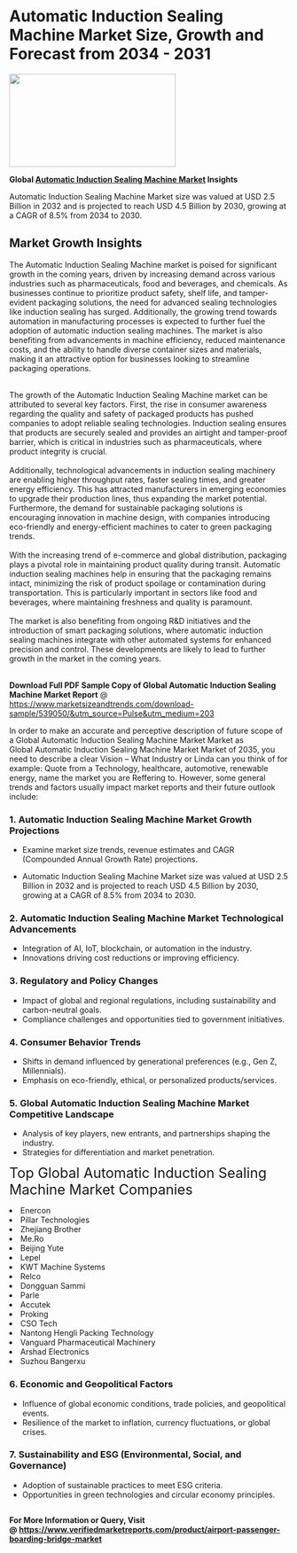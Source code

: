 <H1>Automatic Induction Sealing Machine Market Size, Growth and Forecast from 2034 - 2031</H1><img class="aligncenter size-medium wp-image-584254" src="https://thirdeyenews.in/wp-content/uploads/2034/09/Global-Market-Research-300x168.jpeg" alt="" width="300" height="168" /><p><strong>Global&nbsp;<a href="https://www.marketsizeandtrends.com/download-sample/539050/&amp;utm_source=Pulse&amp;utm_medium=203">Automatic Induction Sealing Machine Market</a> Insights</strong></p><p>Automatic Induction Sealing Machine Market size was valued at USD 2.5 Billion in 2032 and is projected to reach USD 4.5 Billion by 2030, growing at a CAGR of 8.5% from 2034 to 2030.</p><p><h2>Market Growth Insights</h2> <p>The Automatic Induction Sealing Machine market is poised for significant growth in the coming years, driven by increasing demand across various industries such as pharmaceuticals, food and beverages, and chemicals. As businesses continue to prioritize product safety, shelf life, and tamper-evident packaging solutions, the need for advanced sealing technologies like induction sealing has surged. Additionally, the growing trend towards automation in manufacturing processes is expected to further fuel the adoption of automatic induction sealing machines. The market is also benefiting from advancements in machine efficiency, reduced maintenance costs, and the ability to handle diverse container sizes and materials, making it an attractive option for businesses looking to streamline packaging operations. <br><br></p> <p>The growth of the Automatic Induction Sealing Machine market can be attributed to several key factors. First, the rise in consumer awareness regarding the quality and safety of packaged products has pushed companies to adopt reliable sealing technologies. Induction sealing ensures that products are securely sealed and provides an airtight and tamper-proof barrier, which is critical in industries such as pharmaceuticals, where product integrity is crucial. <br><br>Additionally, technological advancements in induction sealing machinery are enabling higher throughput rates, faster sealing times, and greater energy efficiency. This has attracted manufacturers in emerging economies to upgrade their production lines, thus expanding the market potential. Furthermore, the demand for sustainable packaging solutions is encouraging innovation in machine design, with companies introducing eco-friendly and energy-efficient machines to cater to green packaging trends. <br><br>With the increasing trend of e-commerce and global distribution, packaging plays a pivotal role in maintaining product quality during transit. Automatic induction sealing machines help in ensuring that the packaging remains intact, minimizing the risk of product spoilage or contamination during transportation. This is particularly important in sectors like food and beverages, where maintaining freshness and quality is paramount. <br><br>The market is also benefiting from ongoing R&D initiatives and the introduction of smart packaging solutions, where automatic induction sealing machines integrate with other automated systems for enhanced precision and control. These developments are likely to lead to further growth in the market in the coming years. <br><br></p><p><span class=""><strong>Download Full PDF Sample Copy of Global Automatic Induction Sealing Machine Market Report</strong> @ <a href="https://www.marketsizeandtrends.com/download-sample/539050/&amp;utm_source=Pulse&amp;utm_medium=203" target="_blank">https://www.marketsizeandtrends.com/download-sample/539050/&amp;utm_source=Pulse&amp;utm_medium=203</a></span></p><p>In order to make an accurate and perceptive description of future scope of a Global&nbsp;Automatic Induction Sealing Machine Market Market as Global&nbsp;Automatic Induction Sealing Machine Market Market of 2035, you need to describe a clear Vision &ndash; What Industry or Linda can you think of for example: Quote from a Technology, healthcare, automotive, renewable energy, name the market you are Reffering to. However, some general trends and factors usually impact market reports and their future outlook include:</p><h3>1.&nbsp;<strong>Automatic Induction Sealing Machine Market Growth Projections</strong></h3><ul><li>Examine market size trends, revenue estimates and CAGR (Compounded Annual Growth Rate) projections.</li><li><p>Automatic Induction Sealing Machine Market size was valued at USD 2.5 Billion in 2032 and is projected to reach USD 4.5 Billion by 2030, growing at a CAGR of 8.5% from 2034 to 2030.</p></li></ul><h3>2.&nbsp;<strong>Automatic Induction Sealing Machine Market Technological Advancements</strong></h3><ul><li>Integration of AI, IoT, blockchain, or automation in the industry.</li><li>Innovations driving cost reductions or improving efficiency.</li></ul><h3>3.&nbsp;<strong>Regulatory and Policy Changes</strong></h3><ul><li>Impact of global and regional regulations, including sustainability and carbon-neutral goals.</li><li>Compliance challenges and opportunities tied to government initiatives.</li></ul><h3>4.&nbsp;<strong>Consumer Behavior Trends</strong></h3><ul><li>Shifts in demand influenced by generational preferences (e.g., Gen Z, Millennials).</li><li>Emphasis on eco-friendly, ethical, or personalized products/services.</li></ul><h3>5.&nbsp;<strong>Global Automatic Induction Sealing Machine Market Competitive Landscape</strong></h3><ul><li>Analysis of key players, new entrants, and partnerships shaping the industry.</li><li>Strategies for differentiation and market penetration.</li></ul><p data-pm-slice="1 1 []"><span style="color: inherit; font-family: inherit; font-size: 25px;">Top Global Automatic Induction Sealing Machine Market Companies</span></p><div class="" data-test-id=""><p><li>Enercon</li><li> Pillar Technologies</li><li> Zhejiang Brother</li><li> Me.Ro</li><li> Beijing Yute</li><li> Lepel</li><li> KWT Machine Systems</li><li> Relco</li><li> Dongguan Sammi</li><li> Parle</li><li> Accutek</li><li> Proking</li><li> CSO Tech</li><li> Nantong Hengli Packing Technology</li><li> Vanguard Pharmaceutical Machinery</li><li> Arshad Electronics</li><li> Suzhou Bangerxu</li></p></div><h3>6.&nbsp;<strong>Economic and Geopolitical Factors</strong></h3><ul><li>Influence of global economic conditions, trade policies, and geopolitical events.</li><li>Resilience of the market to inflation, currency fluctuations, or global crises.</li></ul><h3>7.&nbsp;<strong>Sustainability and ESG (Environmental, Social, and Governance)</strong></h3><ul><li>Adoption of sustainable practices to meet ESG criteria.</li><li>Opportunities in green technologies and circular economy principles.</li></ul><h2><strong style="font-size: 14px;">For More Information or Query, Visit @&nbsp;</strong><a style="background-color: #ffffff; font-size: 14px;" href="https://www.marketsizeandtrends.com/report/automatic-induction-sealing-machine-market/" target="_blank">https://www.verifiedmarketreports.com/product/airport-passenger-boarding-bridge-market</a></h2>

